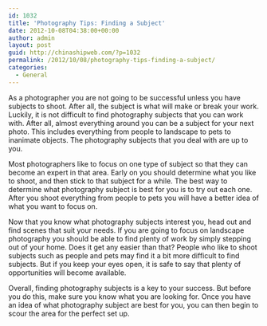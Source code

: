 ```yaml
---
id: 1032
title: 'Photography Tips: Finding a Subject'
date: 2012-10-08T04:38:00+00:00
author: admin
layout: post
guid: http://chinashipweb.com/?p=1032
permalink: /2012/10/08/photography-tips-finding-a-subject/
categories:
  - General
---
```

As a photographer you are not going to be successful unless you have subjects to shoot. After all, the subject is what will make or break your work. Luckily, it is not difficult to find photography subjects that you can work with. After all, almost everything around you can be a subject for your next photo. This includes everything from people to landscape to pets to inanimate objects. The photography subjects that you deal with are up to you.

Most photographers like to focus on one type of subject so that they can become an expert in that area. Early on you should determine what you like to shoot, and then stick to that subject for a while. The best way to determine what photography subject is best for you is to try out each one. After you shoot everything from people to pets you will have a better idea of what you want to focus on.

Now that you know what photography subjects interest you, head out and find scenes that suit your needs. If you are going to focus on landscape photography you should be able to find plenty of work by simply stepping out of your home. Does it get any easier than that? People who like to shoot subjects such as people and pets may find it a bit more difficult to find subjects. But if you keep your eyes open, it is safe to say that plenty of opportunities will become available.

Overall, finding photography subjects is a key to your success. But before you do this, make sure you know what you are looking for. Once you have an idea of what photography subject are best for you, you can then begin to scour the area for the perfect set up.